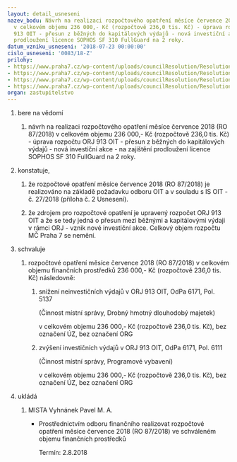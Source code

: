 ```yaml
---
layout: detail_usneseni
nazev_bodu: Návrh na realizaci rozpočtového opatření měsíce července 2018 (RO 87/2018)
  v celkovém objemu 236 000,- Kč (rozpočtově 236,0 tis. Kč) - úprava rozpočtu ORJ
  913 OIT - přesun z běžných do kapitálových výdajů - nová investiční akce - na zajištění
  prodloužení licence SOPHOS SF 310 FullGuard na 2 roky.
datum_vzniku_usneseni: '2018-07-23 00:00:00'
cislo_usneseni: '0083/18-Z'
prilohy:
- https://www.praha7.cz/wp-content/uploads/councilResolution/Resolutions/30111/export/Duvodova_zprava~378013.docx
- https://www.praha7.cz/wp-content/uploads/councilResolution/Resolutions/30111/export/27_OIT_investicelicence_SOPHOS~378012.doc
- https://www.praha7.cz/wp-content/uploads/councilResolution/Resolutions/30111/export/usnRMC054118~378011.pdf
- https://www.praha7.cz/wp-content/uploads/councilResolution/Resolutions/30111/export/export~378109.pdf
organ: zastupitelstvo
---
```

<ol id="urzList" class="urzList_view"><li class="urzClass1" id=""><span name="1">bere na vědomí</span><ol class="urzOlClass decimal "><li class="urzClass2" id="" style="text-align: left;"><span><p>návrh na realizaci rozpočtového opatření měsíce července 2018 (RO 87/2018) v celkovém objemu 236 000,- Kč (rozpočtově 236,0 tis. Kč) - úprava rozpočtu ORJ 913 OIT - přesun z běžných do kapitálových výdajů - nová investiční akce - na zajištění prodloužení licence SOPHOS SF 310 FullGuard na 2 roky.</p></span></li></ol></li><li class="urzClass1" id=""><span name="50">konstatuje,</span><ol class="urzOlClass decimal "><li class="urzClass2" id="" style="text-align: left;"><span><p>že rozpočtové opatření měsíce července 2018 (RO 87/2018) je realizováno na základě požadavku odboru OIT a v souladu s IS OIT - č. 27/2018 (příloha č. 2 Usnesení).<br></p></span></li><li class="urzClass2" id="" style="text-align: left;"><span><p>že zdrojem pro rozpočtové opatření je upravený rozpočet ORJ 913 OIT a že se tedy jedná o přesun mezi běžnými a kapitálovými výdaji v rámci ORJ - vznik nové investiční akce. Celkový objem rozpočtu MČ Praha 7 se nemění.</p></span></li></ol></li><li class="urzClass1" id=""><span name="24">schvaluje</span><ol class="urzOlClass decimal "><li class="urzClass2" id="" style="text-align: left;"><span><p>rozpočtové opatření měsíce července 2018 (RO 87/2018) v celkovém objemu finančních prostředků 236 000,- Kč (rozpočtově 236,0 tis. Kč) následovně:</p></span><ol class="urzUlClass" id=""><li class="urzClass3" id="" style="text-align: left;"><span><p>snížení neinvestičních výdajů v ORJ 913 OIT, OdPa 6171, Pol. 5137</p><p>(Činnost místní správy, Drobný hmotný dlouhodobý majetek)</p><p>v celkovém objemu 236 000,- Kč (rozpočtově 236,0 tis. Kč), bez označení ÚZ, bez označení ORG<br></p></span></li><li class="urzClass3" id="" style="text-align: left;"><span><p>zvýšení investičních výdajů v ORJ 913 OIT, OdPa 6171, Pol. 6111<br></p><p>(Činnost místní správy, Programové vybavení)</p><p>v celkovém objemu 236 000,- Kč (rozpočtově 236,0 tis. Kč), bez označení ÚZ, bez označení ORG</p></span></li></ol></li></ol></li><li class="urzClass1" id="urzUkoly"><span name="1">ukládá</span><ol class="urzOlClass"><li class="urzClass2"><span><p>MISTA Vyhnánek Pavel M. A.</p></span><ul class="urzUlClass"><li class="urzClass3"><span><p>Prostřednictvím odboru finančního realizovat rozpočtové opatření měsíce července 2018 (RO 87/2018) ve schváleném objemu finančních prostředků</p></span><span class="urzUkolTermin">  Termín:&nbsp;2.8.2018</span></li></ul></li></ol></li></ol>